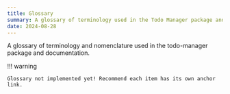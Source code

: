 ```yaml
---
title: Glossary 
summary: A glossary of terminology used in the Todo Manager package and documentation. 
date: 2024-08-28
---
```


A glossary of terminology and nomenclature used in the todo-manager package and documentation.

!!! warning

    Glossary not implemented yet! Recommend each item has its own anchor link.
